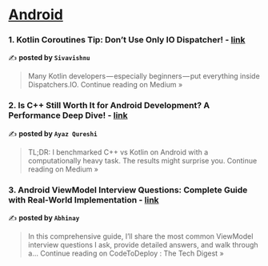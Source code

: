 
<h1><a href=https://medium.com/tag/android/recommended target="_blank" rel="noopener noreferrer">Android</a></h1>
<h3>1.  Kotlin Coroutines Tip: Don’t Use Only IO Dispatcher! - <a href="https://medium.com/@sivavishnu0705/kotlin-coroutines-tip-dont-use-only-io-dispatcher-19dfac236c79?source=rss------android-5" target="_blank" rel="noopener noreferrer">link</a></h3>

✍️ **posted by `Sivavishnu`**

<blockquote>Many Kotlin developers — especially beginners — put everything inside Dispatchers.IO.
Continue reading on Medium »</blockquote>

<h3>2. Is C++ Still Worth It for Android Development? A Performance Deep Dive! - <a href="https://qureshi-ayaz29.medium.com/is-c-still-worth-it-for-android-development-a-performance-deep-dive-fc6bec0337a1?source=rss------android-5" target="_blank" rel="noopener noreferrer">link</a></h3>

✍️ **posted by `Ayaz Qureshi`**

<blockquote>TL;DR: I benchmarked C++ vs Kotlin on Android with a computationally heavy task. The results might surprise you.
Continue reading on Medium »</blockquote>

<h3>3. Android ViewModel Interview Questions: Complete Guide with Real-World Implementation - <a href="https://medium.com/codetodeploy/android-viewmodel-interview-questions-complete-guide-with-real-world-implementation-aa17a5587d67?source=rss------android-5" target="_blank" rel="noopener noreferrer">link</a></h3>

✍️ **posted by `Abhinay`**

<blockquote>In this comprehensive guide, I’ll share the most common ViewModel interview questions I ask, provide detailed answers, and walk through a…
Continue reading on CodeToDeploy : The Tech Digest »</blockquote>


